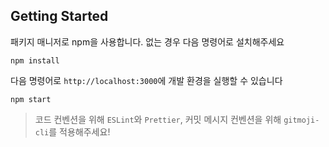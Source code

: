 ## Getting Started
패키지 매니저로 npm을 사용합니다. 없는 경우 다음 명령어로 설치해주세요

```
npm install
```


다음 명령어로 `http://localhost:3000`에 개발 환경을 실행할 수 있습니다

```
npm start
```

> 코드 컨벤션을 위해 `ESLint`와 `Prettier`, 커밋 메시지 컨벤션을 위해 `gitmoji-cli`를 적용해주세요!
